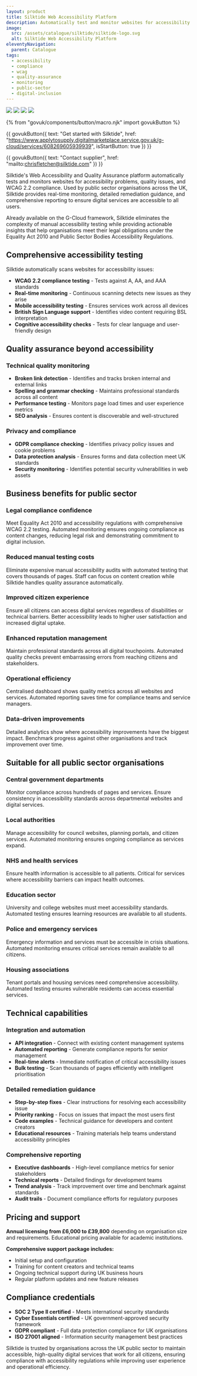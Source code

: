 ```yaml
---
layout: product
title: Silktide Web Accessibility Platform
description: Automatically test and monitor websites for accessibility compliance, quality assurance, and WCAG 2.2 standards with real-time reporting and remediation guidance
image:
  src: /assets/catalogue/silktide/silktide-logo.svg
  alt: Silktide Web Accessibility Platform
eleventyNavigation:
  parent: Catalogue
tags:
  - accessibility
  - compliance
  - wcag
  - quality-assurance
  - monitoring
  - public-sector
  - digital-inclusion
---
```


![](https://img.shields.io/badge/provider-silktide-blue)
![](https://img.shields.io/badge/owner-commercial-orange)
![](https://img.shields.io/badge/access-g_cloud_framework-green)
![](https://img.shields.io/badge/compliance-wcag_2.2-brightgreen)

{% from "govuk/components/button/macro.njk" import govukButton %}

{{ govukButton({
  text: "Get started with Silktide",
  href: "https://www.applytosupply.digitalmarketplace.service.gov.uk/g-cloud/services/608269605939939",
  isStartButton: true
}) }}
</br>

{{ govukButton({
  text: "Contact supplier",
  href: "mailto:chrisfletcher@silktide.com"
}) }}

Silktide's Web Accessibility and Quality Assurance platform automatically tests and monitors websites for accessibility problems, quality issues, and WCAG 2.2 compliance. Used by public sector organisations across the UK, Silktide provides real-time monitoring, detailed remediation guidance, and comprehensive reporting to ensure digital services are accessible to all users.

Already available on the G-Cloud framework, Silktide eliminates the complexity of manual accessibility testing while providing actionable insights that help organisations meet their legal obligations under the Equality Act 2010 and Public Sector Bodies Accessibility Regulations.

## Comprehensive accessibility testing

Silktide automatically scans websites for accessibility issues:

- **WCAG 2.2 compliance testing** - Tests against A, AA, and AAA standards
- **Real-time monitoring** - Continuous scanning detects new issues as they arise
- **Mobile accessibility testing** - Ensures services work across all devices
- **British Sign Language support** - Identifies video content requiring BSL interpretation
- **Cognitive accessibility checks** - Tests for clear language and user-friendly design

## Quality assurance beyond accessibility

### Technical quality monitoring

- **Broken link detection** - Identifies and tracks broken internal and external links
- **Spelling and grammar checking** - Maintains professional standards across all content
- **Performance testing** - Monitors page load times and user experience metrics
- **SEO analysis** - Ensures content is discoverable and well-structured

### Privacy and compliance

- **GDPR compliance checking** - Identifies privacy policy issues and cookie problems
- **Data protection analysis** - Ensures forms and data collection meet UK standards
- **Security monitoring** - Identifies potential security vulnerabilities in web assets

## Business benefits for public sector

### Legal compliance confidence

Meet Equality Act 2010 and accessibility regulations with comprehensive WCAG 2.2 testing. Automated monitoring ensures ongoing compliance as content changes, reducing legal risk and demonstrating commitment to digital inclusion.

### Reduced manual testing costs

Eliminate expensive manual accessibility audits with automated testing that covers thousands of pages. Staff can focus on content creation while Silktide handles quality assurance automatically.

### Improved citizen experience

Ensure all citizens can access digital services regardless of disabilities or technical barriers. Better accessibility leads to higher user satisfaction and increased digital uptake.

### Enhanced reputation management

Maintain professional standards across all digital touchpoints. Automated quality checks prevent embarrassing errors from reaching citizens and stakeholders.

### Operational efficiency

Centralised dashboard shows quality metrics across all websites and services. Automated reporting saves time for compliance teams and service managers.

### Data-driven improvements

Detailed analytics show where accessibility improvements have the biggest impact. Benchmark progress against other organisations and track improvement over time.

## Suitable for all public sector organisations

### Central government departments

Monitor compliance across hundreds of pages and services. Ensure consistency in accessibility standards across departmental websites and digital services.

### Local authorities

Manage accessibility for council websites, planning portals, and citizen services. Automated monitoring ensures ongoing compliance as services expand.

### NHS and health services

Ensure health information is accessible to all patients. Critical for services where accessibility barriers can impact health outcomes.

### Education sector

University and college websites must meet accessibility standards. Automated testing ensures learning resources are available to all students.

### Police and emergency services

Emergency information and services must be accessible in crisis situations. Automated monitoring ensures critical services remain available to all citizens.

### Housing associations

Tenant portals and housing services need comprehensive accessibility. Automated testing ensures vulnerable residents can access essential services.

## Technical capabilities

### Integration and automation

- **API integration** - Connect with existing content management systems
- **Automated reporting** - Generate compliance reports for senior management
- **Real-time alerts** - Immediate notification of critical accessibility issues
- **Bulk testing** - Scan thousands of pages efficiently with intelligent prioritisation

### Detailed remediation guidance

- **Step-by-step fixes** - Clear instructions for resolving each accessibility issue
- **Priority ranking** - Focus on issues that impact the most users first
- **Code examples** - Technical guidance for developers and content creators
- **Educational resources** - Training materials help teams understand accessibility principles

### Comprehensive reporting

- **Executive dashboards** - High-level compliance metrics for senior stakeholders
- **Technical reports** - Detailed findings for development teams
- **Trend analysis** - Track improvement over time and benchmark against standards
- **Audit trails** - Document compliance efforts for regulatory purposes

## Pricing and support

**Annual licensing from £6,000 to £39,800** depending on organisation size and requirements. Educational pricing available for academic institutions.

**Comprehensive support package includes:**

- Initial setup and configuration
- Training for content creators and technical teams
- Ongoing technical support during UK business hours
- Regular platform updates and new feature releases

## Compliance credentials

- **SOC 2 Type II certified** - Meets international security standards
- **Cyber Essentials certified** - UK government-approved security framework
- **GDPR compliant** - Full data protection compliance for UK organisations
- **ISO 27001 aligned** - Information security management best practices

Silktide is trusted by organisations across the UK public sector to maintain accessible, high-quality digital services that work for all citizens, ensuring compliance with accessibility regulations while improving user experience and operational efficiency.
